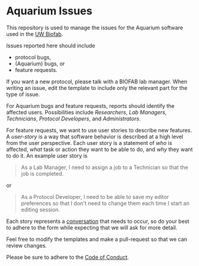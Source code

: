 # Aquarium Issues

This repository is used to manage the issues for the Aquarium software used in the [UW Biofab](http://www.uwbiofab.org).


Issues reported here should include
- protocol bugs,
- (Aquarium) bugs, or
- feature requests.

If you want a new protocol, please talk with a BIOFAB lab manager.
When writing an issue, edit the template to include only the relevant part for the type of issue.


For Aquarium bugs and feature requests, reports should identify the affected users.
Possibilities include *Researchers*, *Lab Managers*, *Technicians*, *Protocol Developers*, and *Administrators*.


For feature requests, we want to use user stories to describe new features.
A *user-story* is a way that software behavior is described at a high level from the user perspective.
Each user story is a statement of *who* is affected, *what* task or action they want to be able to do, and *why* they want to do it.
An example user story is
> As a Lab Manager, I need to assign a job to a Technician so that the job is completed.

or
> As a Protocol Developer, I need to be able to save my editor preferences so that I don't need to change them each time I start an editing session.

Each story represents a [conversation](http://ronjeffries.com/xprog/articles/expcardconversationconfirmation/) that needs to occur, so do your best to adhere to the form while expecting that we will ask for more detail.


Feel free to modify the templates and make a pull-request so that we can review changes.


Please be sure to adhere to the [Code of Conduct](CODE_OF_CONDUCT.md).
